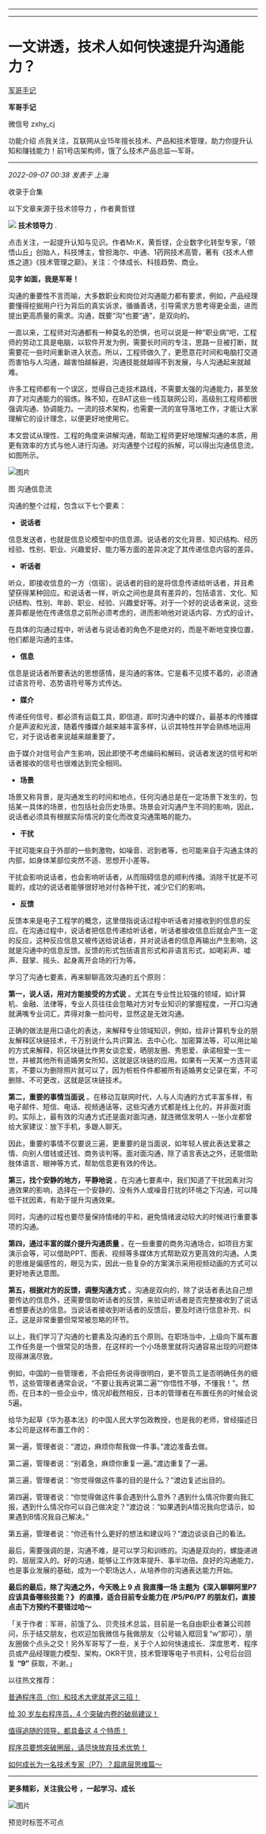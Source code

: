 ----------------------------------------
----------------------------------------
#  一文讲透，技术人如何快速提升沟通能力？

[ 军哥手记 ](javascript:void\(0\);)

**军哥手记** ![]()

微信号 zxhy_cj

功能介绍 点我关注，互联网从业15年擅长技术、产品和技术管理，助力你提升认知和赚钱能力！前1号店架构师，饿了么技术产品总监—军哥。

____

_2022-09-07 00:38_ _发表于 上海_

收录于合集

以下文章来源于技术领导力 ，作者黄哲铿

![](images/0)
**技术领导力** .

点击关注，一起提升认知与见识。作者Mr.K，黄哲铿，企业数字化转型专家，「顿悟山丘」创始人，科技博主，曾担海尔、中通、1药网技术高管，著有《技术人修炼之道》《技术管理之巅》。关注：个体成长、科技趋势、商业。

**见字 如面，我是军哥！**

  

沟通的重要性不言而喻，大多数职业和岗位对沟通能力都有要求，例如，产品经理要懂得挖掘用户行为背后的真实诉求，循循善诱，引导需求方思考得更全面，进而提出更高质量的需求。沟通，既要“沟”也要“通”，是双向的。  

  

一直以来，工程师对沟通都有一种莫名的恐惧，也可以说是一种“职业病”吧，工程师的劳动工具是电脑，以软件开发为例，需要长时间的专注，思路一旦被打断，就需要花一些时间重新进入状态。所以，工程师做久了，更愿意花时间和电脑打交道而害怕与人沟通，越害怕越躲避，沟通技能就越得不到发展，与人沟通起来就越难。

  

许多工程师都有一个误区，觉得自己走技术路线，不需要太强的沟通能力，甚至放弃了对沟通能力的锻炼。殊不知，在BAT这些一线互联网公司，高级别工程师都很强调沟通、协调能力。一流的技术架构，也需要一流的宣导落地工作，才能让大家理解它的设计理念，以便更好地使用它。

  

本文尝试从理性、工程的角度来讲解沟通，帮助工程师更好地理解沟通的本质，用更有效率的方式与他人进行沟通。对沟通整个过程的拆解，可以得出沟通信息流，如图所示。

![图片](https://mmbiz.qpic.cn/mmbiz_png/sqibwUCydDhzAtBpzibd8APZBbPQ94eD55dSe8P6YBmpiaUvIq39akeRPMVDXPeicWu1j9fOdIicE2M61oj7IcrvpwQ/640?wx_fmt=png)

图 沟通信息流

  

沟通的整个过程，包含以下七个要素：

  *  **说话者**

信息发送者，也就是信息论模型中的信息源。说话者的文化背景、知识结构、经历经验、性别、职业、兴趣爱好、能力等方面的差异决定了其传递信息内容的差异。

  

  *  **听话者**

听众，即接收信息的一方（信宿）。说话者的目的是将信息传递给听话者，并且希望获得某种回应。和说话者一样，听众之间也是具有差异的，包括语言、文化、知识结构、性别、年龄、职业、经验、兴趣爱好等。对于一个好的说话者来说，这些差异都是他在传递信息之前所必须考虑的，进而影响他对说话内容、方式的设计。

  

在具体的沟通过程中，听话者与说话者的角色不是绝对的，而是不断地变换位置，他们都是沟通的主体。

  

  *  **信息**

信息是说话者所要表达的思想感情，是沟通的客体。它是看不见摸不着的，必须通过语言符号、态势语符号等方式传达。

  

  *  **媒介**

传递任何信号，都必须有运载工具，即信道，即时沟通中的媒介。最基本的传播媒介是声波和光波，随着传播媒介越来越丰富多样，认识其特性并学会熟练地运用它，对于说话者来说越来越重要了。

  

由于媒介对信号会产生影响，因此即使不考虑编码和解码，说话者发送的信号和听话者接收的信号也很难达到完全相同。

  

  *  **场景**

场景又称背景，是沟通发生的时间和地点，任何沟通总是在一定场景下发生的，包括某一具体的场景，也包括社会历史场景。场景会对沟通产生不同的影响，因此，说话者必须具有根据实际情况的变化而改变沟通策略的能力。

  

  *  **干扰**

干扰可能来自于外部的一些刺激物，如噪音、迟到者等，也可能来自于沟通主体的内部，如身体某部位突然不适、思想开小差等。

  

干扰会影响说话者，也会影响听话者，从而阻碍信息的顺利传播。消除干扰是不可能的，成功的说话者能够很好地对付各种干扰，减少它们的影响。

  

  *  **反馈**

反馈本来是电子工程学的概念，这里借指说话过程中听话者对接收到的信息的反应。在沟通过程中，说话者把信息传递给听话者，听话者接收信息后就会产生一定的反应，这种反应信息又被传送给说话者，并对说话者的信息再输出产生影响，这就是沟通中的信息反馈。反馈的形式包括语言形式和非语言形式，如喝彩声、嘘声、鼓掌、摇头、起身离开会场的行为等。

  

学习了沟通七要素，再来聊聊高效沟通的五个原则：

 **第一，说人话，用对方能接受的方式说**
。尤其在专业性比较强的领域，如计算机、金融、法律等，专业人员往往会忽略对方对专业知识的掌握程度，一开口沟通就满嘴专业词汇，弄得对象一脸问号，显然这是无效沟通。

  

正确的做法是用口语化的表达，来解释专业领域知识，例如，给非计算机专业的朋友解释区块链技术，千万别说什么共识算法、去中心化、加密算法等，可以用比喻的方式来解释，将区块链比作男女谈恋爱，晒朋友圈、秀恩爱、承诺相爱一生一世，并被其他所有适婚男女所知，这就是区块链的应用。如果有一天某一方违背诺言，不要以为删除照片就可以了，因为桩桩件件都被所有适婚男女记录在案，不可删除、不可更改，这就是区块链技术。

  

 **第二，重要的事情当面说**
。在移动互联网时代，人与人沟通的方式丰富多样，有电子邮件、短信、电话、视频通话等，这些沟通方式都是线上化的，并非面对面的。实际上，最有效的沟通方式还是面对面沟通，就连微信发明人
--张小龙都曾给大家建议：放下手机，多跟人聊天。

  

因此，重要的事情不仅要说三遍，更重要的是当面说，如年轻人彼此表达爱慕之情、向别人借钱或还钱、商务谈判等。面对面沟通，除了语言表达之外，还能借助肢体语言、眼神等方式，帮助信息更有效的传达。

  

 **第三，找个安静的地方，平静地说**
。在沟通七要素中，我们知道了干扰因素对沟通效果的影响，选择在一个安静的、没有外人或噪音打扰的环境之下沟通，可以降低干扰因素，有助于提升沟通效果。

  

同时，沟通的过程也要尽量保持情绪的平和，避免情绪波动较大的时候进行重要事项的沟通。

  

 **第四，通过丰富的媒介提升沟通质量**
。在一些重要的商务沟通场合，如项目方案演示会等，可以借助PPT、图表、视频等多媒体方式帮助双方更高效的沟通。人类的思维是偏感性的，眼见为实，因此一些复杂的方案演示采用视频动画的方式可以更好地表达意图。

  

 **第五，根据对方的反馈，调整沟通方式**
。沟通是双向的，除了说话者表达自己想要传达的信息外，还需要借助听话者的反馈，来验证听话者是否完整接收到了说话者想要表达的信息。当说话者接收到听话者的反馈后，要及时进行信息补充、纠正。这是非常重要但常常被忽略的环节。

  

以上，我们学习了沟通的七要素及沟通的五个原则。在职场当中，上级向下属布置工作任务是一个很常见的场景，在这样的一个小场景里就将沟通容易出现的问题体现得淋漓尽致。

  

例如，中国的一些管理者，不会把任务说得很明白，更不管员工是否明确任务的细节，这些管理者通常会说，“不要让我再说第二遍”“你悟性不够，不懂我！”。然而，在日本的一些企业中，情况却截然相反，日本的管理者在布置任务的时候会说5遍。

  

给华为起草《华为基本法》的中国人民大学包政教授，也是我的老师，曾经描述日本公司是这样布置工作的：

第一遍，管理者说：“渡边，麻烦你帮我做一件事。”渡边准备去做。

  

第二遍，管理者说：“别着急，麻烦你重复一遍。”渡边重复了一遍。

  

第三遍，管理者说：“你觉得做这件事的目的是什么？”渡边复述出目的。

  

第四遍，管理者说：“你觉得做这件事会遇到什么意外？遇到什么情况你要向我汇报，遇到什么情况你可以自己做决定？”渡边说：“如果遇到A情况我向您请示，如果遇到B情况我自己解决。”

  

第五遍，管理者说：“你还有什么更好的想法和建议吗？”渡边谈谈自己的看法。

  

最后，需要强调的是，沟通不难，是可以学习和训练的。沟通是双向的，螺旋递进的、层层深入的。好的沟通，能够让工作效率提升、事半功倍。良好的沟通能力，也是事业发展的基础，成为一个职场达人，从培养你的沟通表达能力开始。

  

 **最后的最后，除了沟通之外，今天晚上 9 点 我直播一场 **主题为《深入聊聊阿里P7应该具备哪些技能？》** 的直播，适合目前专业能力在
/P5/P6/P7 的朋友们，直接点击下方预约不要错过哈～**

「关于作者：军哥，前饿了么、贝壳技术总监，目前是一名自由职业者兼公司顾问，乐于结交朋友，也欢迎加我微信与我做朋友（公号输入框回复“w”即可），朋友圈做个点头之交！另外军哥写了一些，关于个人如何快速成长、深度思考、程序员或产品经理能力模型、架构，OKR干货，技术管理等电子书资料，公号后台回复
**“9”** 获取，不谢。」  

以往热文推荐：

[普通程序员（你）和技术大佬就差这三招！](http://mp.weixin.qq.com/s?__biz=MzA3MDU2MjM4Ng==&mid=2247496590&idx=1&sn=24f988594ba3341bf46efe5f11f59694&chksm=9f3854b3a84fdda562a8b427c8a10be68febd2c4798875b3f5787403c90287f81bc1a5d2f8e6&scene=21#wechat_redirect)  

[给 30 岁左右程序员，4
个突破内卷的破局建议！](http://mp.weixin.qq.com/s?__biz=MzA3MDU2MjM4Ng==&mid=2247496585&idx=1&sn=0d9437e7b06e4cc700e9c73154ddfb9d&chksm=9f3854b4a84fdda2e788ec80a7f8e5c734481f675f60a38e54d782d200db99ed415528f6826a&scene=21#wechat_redirect)  

[值得追随的领导，都具备这 4
个特质！](http://mp.weixin.qq.com/s?__biz=MzA3MDU2MjM4Ng==&mid=2247496580&idx=1&sn=8a4b9b1d6f0a345632cbb98ead9c9aa7&chksm=9f3854b9a84fddaf51b10325beae6581f454313f8493265c62e124c1f15971a7e8f399270007&scene=21#wechat_redirect)

[程序员要想突破圈层，请尽快放弃技术优势！](http://mp.weixin.qq.com/s?__biz=MzA3MDU2MjM4Ng==&mid=2247496537&idx=1&sn=05abd69943d4f562e30298e8d11ac6ff&chksm=9f385464a84fdd728404c0ef6d35ea3738d8680788eb2523f91b24e3859c6a35412bbd9d4eb8&scene=21#wechat_redirect)  

[如何成长为一名技术专家（P7）？超底层思维篇～](http://mp.weixin.qq.com/s?__biz=MzA3MDU2MjM4Ng==&mid=2247496535&idx=1&sn=07b9a8adf717449aacd70b2d1f4348fb&chksm=9f38546aa84fdd7c7e9f297f437452b1f3b2b8d1bd2f7e6b7f84da631c2c66e262d6e4f09376&scene=21#wechat_redirect)

  

* * *

  

 **更多精彩，关注我公号** **，一起学习、成长**

![图片](https://mmbiz.qpic.cn/mmbiz_png/b96CibCt70iaajvl7fD4ZCicMcjhXMp1v6UibM134tIsO1j5yqHyNhh9arj090oAL7zGhRJRq6cFqFOlDZMleLl4pw/640?wx_fmt=png)

预览时标签不可点

